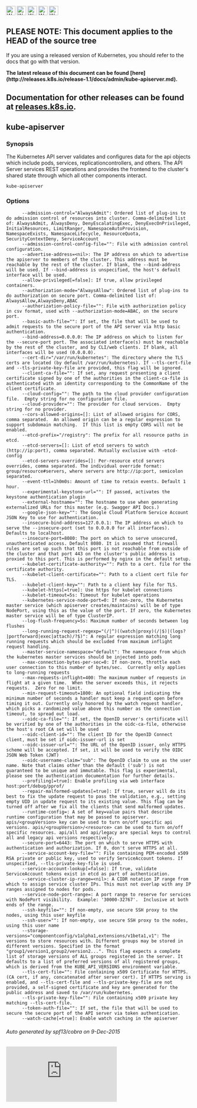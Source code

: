 <!-- BEGIN MUNGE: UNVERSIONED_WARNING -->

<!-- BEGIN STRIP_FOR_RELEASE -->

<img src="http://kubernetes.io/img/warning.png" alt="WARNING"
     width="25" height="25">
<img src="http://kubernetes.io/img/warning.png" alt="WARNING"
     width="25" height="25">
<img src="http://kubernetes.io/img/warning.png" alt="WARNING"
     width="25" height="25">
<img src="http://kubernetes.io/img/warning.png" alt="WARNING"
     width="25" height="25">
<img src="http://kubernetes.io/img/warning.png" alt="WARNING"
     width="25" height="25">

<h2>PLEASE NOTE: This document applies to the HEAD of the source tree</h2>

If you are using a released version of Kubernetes, you should
refer to the docs that go with that version.

<strong>
The latest release of this document can be found
[here](http://releases.k8s.io/release-1.1/docs/admin/kube-apiserver.md).

Documentation for other releases can be found at
[releases.k8s.io](http://releases.k8s.io).
</strong>
--

<!-- END STRIP_FOR_RELEASE -->

<!-- END MUNGE: UNVERSIONED_WARNING -->

## kube-apiserver



### Synopsis


The Kubernetes API server validates and configures data
for the api objects which include pods, services, replicationcontrollers, and
others. The API Server services REST operations and provides the frontend to the
cluster's shared state through which all other components interact.

```
kube-apiserver
```

### Options

```
      --admission-control="AlwaysAdmit": Ordered list of plug-ins to do admission control of resources into cluster. Comma-delimited list of: AlwaysAdmit, AlwaysDeny, DenyEscalatingExec, DenyExecOnPrivileged, InitialResources, LimitRanger, NamespaceAutoProvision, NamespaceExists, NamespaceLifecycle, ResourceQuota, SecurityContextDeny, ServiceAccount
      --admission-control-config-file="": File with admission control configuration.
      --advertise-address=<nil>: The IP address on which to advertise the apiserver to members of the cluster. This address must be reachable by the rest of the cluster. If blank, the --bind-address will be used. If --bind-address is unspecified, the host's default interface will be used.
      --allow-privileged[=false]: If true, allow privileged containers.
      --authorization-mode="AlwaysAllow": Ordered list of plug-ins to do authorization on secure port. Comma-delimited list of: AlwaysAllow,AlwaysDeny,ABAC
      --authorization-policy-file="": File with authorization policy in csv format, used with --authorization-mode=ABAC, on the secure port.
      --basic-auth-file="": If set, the file that will be used to admit requests to the secure port of the API server via http basic authentication.
      --bind-address=0.0.0.0: The IP address on which to listen for the --secure-port port. The associated interface(s) must be reachable by the rest of the cluster, and by CLI/web clients. If blank, all interfaces will be used (0.0.0.0).
      --cert-dir="/var/run/kubernetes": The directory where the TLS certs are located (by default /var/run/kubernetes). If --tls-cert-file and --tls-private-key-file are provided, this flag will be ignored.
      --client-ca-file="": If set, any request presenting a client certificate signed by one of the authorities in the client-ca-file is authenticated with an identity corresponding to the CommonName of the client certificate.
      --cloud-config="": The path to the cloud provider configuration file.  Empty string for no configuration file.
      --cloud-provider="": The provider for cloud services.  Empty string for no provider.
      --cors-allowed-origins=[]: List of allowed origins for CORS, comma separated.  An allowed origin can be a regular expression to support subdomain matching.  If this list is empty CORS will not be enabled.
      --etcd-prefix="/registry": The prefix for all resource paths in etcd.
      --etcd-servers=[]: List of etcd servers to watch (http://ip:port), comma separated. Mutually exclusive with -etcd-config
      --etcd-servers-overrides=[]: Per-resource etcd servers overrides, comma separated. The individual override format: group/resource#servers, where servers are http://ip:port, semicolon separated.
      --event-ttl=1h0m0s: Amount of time to retain events. Default 1 hour.
      --experimental-keystone-url="": If passed, activates the keystone authentication plugin
      --external-hostname="": The hostname to use when generating externalized URLs for this master (e.g. Swagger API Docs.)
      --google-json-key="": The Google Cloud Platform Service Account JSON Key to use for authentication.
      --insecure-bind-address=127.0.0.1: The IP address on which to serve the --insecure-port (set to 0.0.0.0 for all interfaces). Defaults to localhost.
      --insecure-port=8080: The port on which to serve unsecured, unauthenticated access. Default 8080. It is assumed that firewall rules are set up such that this port is not reachable from outside of the cluster and that port 443 on the cluster's public address is proxied to this port. This is performed by nginx in the default setup.
      --kubelet-certificate-authority="": Path to a cert. file for the certificate authority.
      --kubelet-client-certificate="": Path to a client cert file for TLS.
      --kubelet-client-key="": Path to a client key file for TLS.
      --kubelet-https[=true]: Use https for kubelet connections
      --kubelet-timeout=5s: Timeout for kubelet operations
      --kubernetes-service-node-port=0: If non-zero, the Kubernetes master service (which apiserver creates/maintains) will be of type NodePort, using this as the value of the port. If zero, the Kubernetes master service will be of type ClusterIP.
      --log-flush-frequency=5s: Maximum number of seconds between log flushes
      --long-running-request-regexp="(/|^)((watch|proxy)(/|$)|(logs?|portforward|exec|attach)/?$)": A regular expression matching long running requests which should be excluded from maximum inflight request handling.
      --master-service-namespace="default": The namespace from which the kubernetes master services should be injected into pods
      --max-connection-bytes-per-sec=0: If non-zero, throttle each user connection to this number of bytes/sec.  Currently only applies to long-running requests
      --max-requests-inflight=400: The maximum number of requests in flight at a given time.  When the server exceeds this, it rejects requests.  Zero for no limit.
      --min-request-timeout=1800: An optional field indicating the minimum number of seconds a handler must keep a request open before timing it out. Currently only honored by the watch request handler, which picks a randomized value above this number as the connection timeout, to spread out load.
      --oidc-ca-file="": If set, the OpenID server's certificate will be verified by one of the authorities in the oidc-ca-file, otherwise the host's root CA set will be used
      --oidc-client-id="": The client ID for the OpenID Connect client, must be set if oidc-issuer-url is set
      --oidc-issuer-url="": The URL of the OpenID issuer, only HTTPS scheme will be accepted. If set, it will be used to verify the OIDC JSON Web Token (JWT)
      --oidc-username-claim="sub": The OpenID claim to use as the user name. Note that claims other than the default ('sub') is not guaranteed to be unique and immutable. This flag is experimental, please see the authentication documentation for further details.
      --profiling[=true]: Enable profiling via web interface host:port/debug/pprof/
      --repair-malformed-updates[=true]: If true, server will do its best to fix the update request to pass the validation, e.g., setting empty UID in update request to its existing value. This flag can be turned off after we fix all the clients that send malformed updates.
      --runtime-config=: A set of key=value pairs that describe runtime configuration that may be passed to apiserver. apis/<groupVersion> key can be used to turn on/off specific api versions. apis/<groupVersion>/<resource> can be used to turn on/off specific resources. api/all and api/legacy are special keys to control all and legacy api versions respectively.
      --secure-port=6443: The port on which to serve HTTPS with authentication and authorization. If 0, don't serve HTTPS at all.
      --service-account-key-file="": File containing PEM-encoded x509 RSA private or public key, used to verify ServiceAccount tokens. If unspecified, --tls-private-key-file is used.
      --service-account-lookup[=false]: If true, validate ServiceAccount tokens exist in etcd as part of authentication.
      --service-cluster-ip-range=<nil>: A CIDR notation IP range from which to assign service cluster IPs. This must not overlap with any IP ranges assigned to nodes for pods.
      --service-node-port-range=: A port range to reserve for services with NodePort visibility.  Example: '30000-32767'.  Inclusive at both ends of the range.
      --ssh-keyfile="": If non-empty, use secure SSH proxy to the nodes, using this user keyfile
      --ssh-user="": If non-empty, use secure SSH proxy to the nodes, using this user name
      --storage-versions="componentconfig/v1alpha1,extensions/v1beta1,v1": The versions to store resources with. Different groups may be stored in different versions. Specified in the format "group1/version1,group2/version2...". This flag expects a complete list of storage versions of ALL groups registered in the server. It defaults to a list of preferred versions of all registered groups, which is derived from the KUBE_API_VERSIONS environment variable.
      --tls-cert-file="": File containing x509 Certificate for HTTPS.  (CA cert, if any, concatenated after server cert). If HTTPS serving is enabled, and --tls-cert-file and --tls-private-key-file are not provided, a self-signed certificate and key are generated for the public address and saved to /var/run/kubernetes.
      --tls-private-key-file="": File containing x509 private key matching --tls-cert-file.
      --token-auth-file="": If set, the file that will be used to secure the secure port of the API server via token authentication.
      --watch-cache[=true]: Enable watch caching in the apiserver
```

###### Auto generated by spf13/cobra on 9-Dec-2015


<!-- BEGIN MUNGE: GENERATED_ANALYTICS -->
[![Analytics](https://kubernetes-site.appspot.com/UA-36037335-10/GitHub/docs/admin/kube-apiserver.md?pixel)]()
<!-- END MUNGE: GENERATED_ANALYTICS -->
